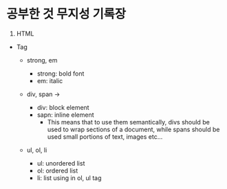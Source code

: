 # 공부한 것 무지성 기록장

1. HTML

* Tag
  * strong, em 
    * strong: bold font
    * em: italic
    
  * div, span ->
    * div: block element 
    * sapn: inline element
      * This means that to use them semantically, divs should be used to wrap sections of a document, while spans should be used small portions of text, images etc...
    
  * ul, ol, li
    * ul: unordered list
    * ol: ordered list
    * li: list using in ol, ul tag
  
